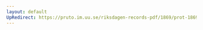 ```yaml
---
layout: default
UpRedirect: https://pruto.im.uu.se/riksdagen-records-pdf/1869/prot-1869--ak--310.pdf
---
```

